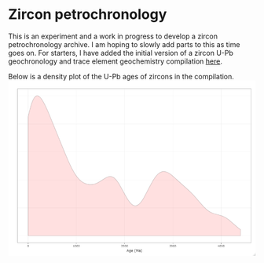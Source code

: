 # Zircon petrochronology
This is an experiment and a work in progress to develop a zircon petrochronology archive. I am hoping to slowly add parts to this as time goes on. For starters, I have added the initial version of a zircon U-Pb geochronology and trace element geochemistry compilation [here](https://github.com/cverdel/zircon_petrochronology/blob/main/zircon_data_table_v0.csv). 

Below is a density plot of the U-Pb ages of zircons in the compilation.
![alt text][age_plot]

[age_plot]: https://github.com/cverdel/zircon_petrochronology/blob/main/Rplot.png?raw=true



